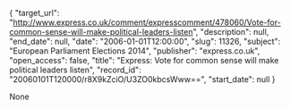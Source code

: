 {
  "target_url": "http://www.express.co.uk/comment/expresscomment/478060/Vote-for-common-sense-will-make-political-leaders-listen", 
  "description": null, 
  "end_date": null, 
  "date": "2006-01-01T12:00:00", 
  "slug": 11326, 
  "subject": "European Parliament Elections 2014", 
  "publisher": "express.co.uk", 
  "open_access": false, 
  "title": "Express: Vote for common sense will make political leaders listen", 
  "record_id": "20060101T120000/r8X9kZciO/U3ZO0kbcsWww==", 
  "start_date": null
}

None